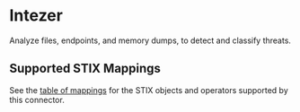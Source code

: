 # Intezer

Analyze files, endpoints, and memory dumps, to detect and classify threats.

## Supported STIX Mappings

See the [table of mappings](intezer_supported_stix.md) for the STIX objects and operators supported by this connector.